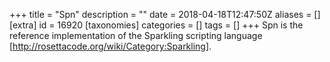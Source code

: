 +++
title = "Spn"
description = ""
date = 2018-04-18T12:47:50Z
aliases = []
[extra]
id = 16920
[taxonomies]
categories = []
tags = []
+++
Spn is the reference implementation of the Sparkling scripting language [http://rosettacode.org/wiki/Category:Sparkling].
